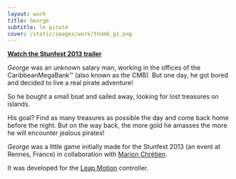 ```yaml
---
layout: work
title: George
subtitle: le pirate
cover: /static/images/work/thumb_g1.png
---
```


**[Watch the Stunfest 2013 trailer](http://www.youtube.com/watch?v=xBU0OXjJko4)**

_George_ was an unknown salary man, working in the offices of the CaribbeanMegaBank™ (also known as the CMB). But one day, he got bored and decided to live a real pirate adventure!

So he bought a small boat and sailed away, looking for lost treasures on islands.

His goal? Find as many treasures as possible the day and come back home before the night. But on the way back, the more gold he amasses the more he will encounter jealous pirates!

_George_ was a little game initially made for the Stunfest 2013 (an event at Rennes, France) in collaboration with [Marion Chrétien](http://marion-chretien.fr/).

It was developed for the [Leap Motion](https://www.leapmotion.com/) controller.
